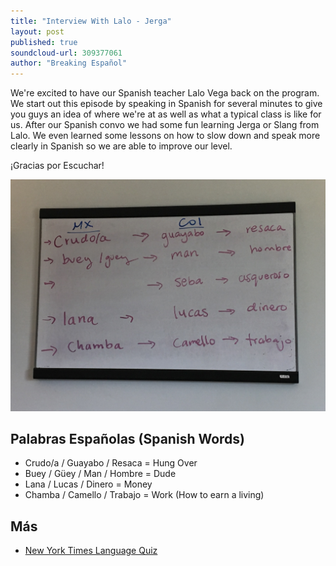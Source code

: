 ```yaml
---
title: "Interview With Lalo - Jerga"
layout: post
published: true
soundcloud-url: 309377061
author: "Breaking Español"
---
```

We're excited to have our Spanish teacher Lalo Vega back on the program. We start out this episode by speaking in Spanish for several minutes to give you guys an idea of where we're at as well as what a typical class is like for us. After our Spanish convo we had some fun learning Jerga or Slang from Lalo. We even learned some lessons on how to slow down and speak more clearly in Spanish so we are able to improve our level.

¡Gracias por Escuchar!

<img src="/images/ep36/slang.png" />

## Palabras Españolas (Spanish Words)
 - Crudo/a / Guayabo / Resaca = Hung Over
 - Buey / Güey / Man / Hombre = Dude
 - Lana / Lucas / Dinero = Money
 - Chamba / Camello / Trabajo = Work (How to earn a living)

## Más
 - [New York Times Language Quiz](http://www.nytimes.com/interactive/2013/12/20/sunday-review/dialect-quiz-map.html?_r=0)
